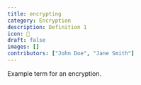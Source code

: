```yaml
---
title: encrypting
category: Encryption
description: Definition 1
icon: 🍄
draft: false
images: []
contributors: ["John Doe", "Jane Smith"]
---
```


Example term for an encryption.
